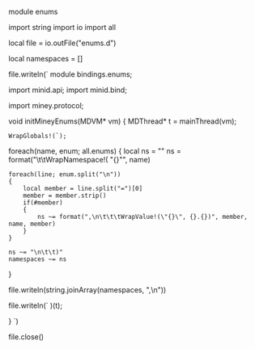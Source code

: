 module enumsimport stringimport ioimport alllocal file = io.outFile("enums.d")local namespaces = []file.writeln(`module bindings.enums;import minid.api;import minid.bind;import miney.protocol;void initMineyEnums(MDVM* vm){	MDThread* t = mainThread(vm);		WrapGlobals!(`);foreach(name, enum; all.enums){	local ns = ""	ns = format("\t\tWrapNamespace!(		\"{}\"", name)	foreach(line; enum.split("\n"))	{		local member = line.split("=")[0]		member = member.strip()		if(#member)		{			ns ~= format(",\n\t\t\tWrapValue!(\"{}\", {}.{})", member, name, member)		}	}	ns ~= "\n\t\t)"	namespaces ~= ns}file.writeln(string.joinArray(namespaces, ",\n"))file.writeln(`	)(t);	}`)file.close()